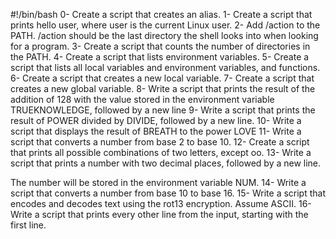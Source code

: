 #!/bin/bash
0-	Create a script that creates an alias.
1-	Create a script that prints hello user, where user is the current Linux user.
2-	Add /action to the PATH. /action should be the last directory the shell looks into when looking for a program.
3-	Create a script that counts the number of directories in the PATH.
4-	Create a script that lists environment variables.
5-	Create a script that lists all local variables and environment variables, and functions.
6-	Create a script that creates a new local variable.
7-	Create a script that creates a new global variable.
8-	Write a script that prints the result of the addition of 128 with the value stored in the environment variable TRUEKNOWLEDGE, followed by a new line
9-	Write a script that prints the result of POWER divided by DIVIDE, followed by a new line.
10-	Write a script that displays the result of BREATH to the power LOVE
11-	Write a script that converts a number from base 2 to base 10.
12-	Create a script that prints all possible combinations of two letters, except oo.
13-	Write a script that prints a number with two decimal places, followed by a new line.



The number will be stored in the environment variable NUM.
14-	Write a script that converts a number from base 10 to base 16.
15-	Write a script that encodes and decodes text using the rot13 encryption. Assume ASCII.
16-	Write a script that prints every other line from the input, starting with the first line.
